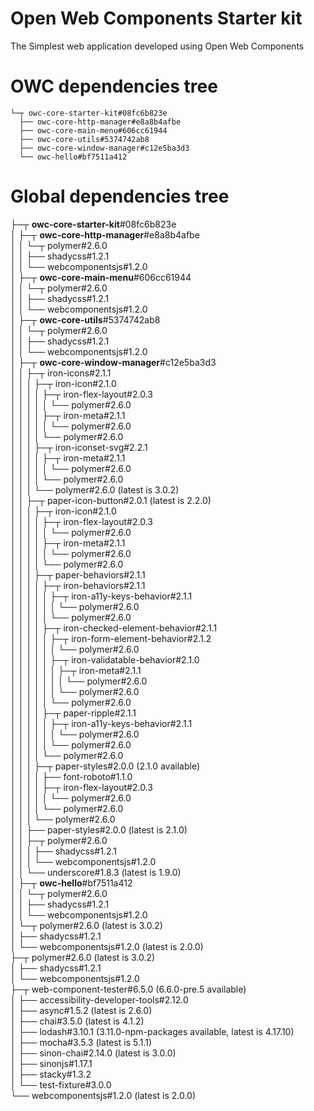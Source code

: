 Open Web Components Starter kit
========

The Simplest web application developed using Open Web Components


# OWC dependencies tree
```
└─┬ owc-core-starter-kit#08fc6b823e   
  ├── owc-core-http-manager#e8a8b4afbe   
  ├── owc-core-main-menu#606cc61944   
  ├── owc-core-utils#5374742ab8  
  ├── owc-core-window-manager#c12e5ba3d3  
  └── owc-hello#bf7511a412  
```


# Global dependencies tree

├─┬ **owc-core-starter-kit**#08fc6b823e  
│ ├─┬ **owc-core-http-manager**#e8a8b4afbe  
│ │ └─┬ polymer#2.6.0  
│ │   ├── shadycss#1.2.1  
│ │   └── webcomponentsjs#1.2.0  
│ ├─┬ **owc-core-main-menu**#606cc61944  
│ │ └─┬ polymer#2.6.0  
│ │   ├── shadycss#1.2.1  
│ │   └── webcomponentsjs#1.2.0  
│ ├─┬ **owc-core-utils**#5374742ab8  
│ │ └─┬ polymer#2.6.0  
│ │   ├── shadycss#1.2.1  
│ │   └── webcomponentsjs#1.2.0  
│ ├─┬ **owc-core-window-manager**#c12e5ba3d3  
│ │ ├─┬ iron-icons#2.1.1  
│ │ │ ├─┬ iron-icon#2.1.0  
│ │ │ │ ├─┬ iron-flex-layout#2.0.3  
│ │ │ │ │ └── polymer#2.6.0  
│ │ │ │ ├─┬ iron-meta#2.1.1  
│ │ │ │ │ └── polymer#2.6.0  
│ │ │ │ └── polymer#2.6.0  
│ │ │ ├─┬ iron-iconset-svg#2.2.1  
│ │ │ │ ├─┬ iron-meta#2.1.1  
│ │ │ │ │ └── polymer#2.6.0  
│ │ │ │ └── polymer#2.6.0  
│ │ │ └── polymer#2.6.0 (latest is 3.0.2)  
│ │ ├─┬ paper-icon-button#2.0.1 (latest is 2.2.0)  
│ │ │ ├─┬ iron-icon#2.1.0  
│ │ │ │ ├─┬ iron-flex-layout#2.0.3  
│ │ │ │ │ └── polymer#2.6.0  
│ │ │ │ ├─┬ iron-meta#2.1.1  
│ │ │ │ │ └── polymer#2.6.0  
│ │ │ │ └── polymer#2.6.0  
│ │ │ ├─┬ paper-behaviors#2.1.1  
│ │ │ │ ├─┬ iron-behaviors#2.1.1  
│ │ │ │ │ ├─┬ iron-a11y-keys-behavior#2.1.1  
│ │ │ │ │ │ └── polymer#2.6.0  
│ │ │ │ │ └── polymer#2.6.0  
│ │ │ │ ├─┬ iron-checked-element-behavior#2.1.1  
│ │ │ │ │ ├─┬ iron-form-element-behavior#2.1.2  
│ │ │ │ │ │ └── polymer#2.6.0  
│ │ │ │ │ ├─┬ iron-validatable-behavior#2.1.0  
│ │ │ │ │ │ ├─┬ iron-meta#2.1.1  
│ │ │ │ │ │ │ └── polymer#2.6.0  
│ │ │ │ │ │ └── polymer#2.6.0  
│ │ │ │ │ └── polymer#2.6.0  
│ │ │ │ ├─┬ paper-ripple#2.1.1  
│ │ │ │ │ ├─┬ iron-a11y-keys-behavior#2.1.1  
│ │ │ │ │ │ └── polymer#2.6.0  
│ │ │ │ │ └── polymer#2.6.0  
│ │ │ │ └── polymer#2.6.0  
│ │ │ ├─┬ paper-styles#2.0.0 (2.1.0 available)  
│ │ │ │ ├── font-roboto#1.1.0  
│ │ │ │ ├─┬ iron-flex-layout#2.0.3  
│ │ │ │ │ └── polymer#2.6.0  
│ │ │ │ └── polymer#2.6.0  
│ │ │ └── polymer#2.6.0  
│ │ ├── paper-styles#2.0.0 (latest is 2.1.0)  
│ │ ├─┬ polymer#2.6.0  
│ │ │ ├── shadycss#1.2.1  
│ │ │ └── webcomponentsjs#1.2.0  
│ │ └── underscore#1.8.3 (latest is 1.9.0)  
│ ├─┬ **owc-hello**#bf7511a412  
│ │ └─┬ polymer#2.6.0  
│ │   ├── shadycss#1.2.1  
│ │   └── webcomponentsjs#1.2.0  
│ └─┬ polymer#2.6.0 (latest is 3.0.2)  
│   ├── shadycss#1.2.1  
│   └── webcomponentsjs#1.2.0 (latest is 2.0.0)  
├─┬ polymer#2.6.0 (latest is 3.0.2)  
│ ├── shadycss#1.2.1  
│ └── webcomponentsjs#1.2.0  
├─┬ web-component-tester#6.5.0 (6.6.0-pre.5 available)  
│ ├── accessibility-developer-tools#2.12.0  
│ ├── async#1.5.2 (latest is 2.6.0)  
│ ├── chai#3.5.0 (latest is 4.1.2)  
│ ├── lodash#3.10.1 (3.11.0-npm-packages available, latest is 4.17.10)  
│ ├── mocha#3.5.3 (latest is 5.1.1)  
│ ├── sinon-chai#2.14.0 (latest is 3.0.0)  
│ ├── sinonjs#1.17.1  
│ ├── stacky#1.3.2  
│ └── test-fixture#3.0.0  
└── webcomponentsjs#1.2.0 (latest is 2.0.0)  
